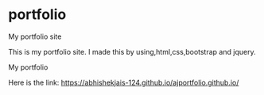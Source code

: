 # portfolio
My portfolio site

This is my portfolio site. I made this by using,html,css,bootstrap and jquery.


My portfolio

Here is the link: https://abhishekjais-124.github.io/ajportfolio.github.io/
